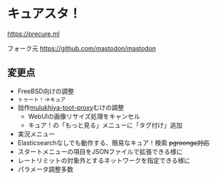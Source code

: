 # キュアスタ！

https://precure.ml

フォーク元 https://github.com/mastodon/mastodon

## 変更点

- FreeBSD向けの調整
- `トゥート！`→`キュア`
- 拙作[mulukhiya-toot-proxy](https://github.com/pooza/mulukhiya-toot-proxy)むけの調整
  - WebUIの画像リサイズ処理をキャンセル
  - キュア！の「もっと見る」メニューに「タグ付け」追加
- 実況メニュー
- Elasticsearchなしでも動作する、簡易なキュア！検索 ~~pgroonga対応~~
- スタートメニューの項目をJSONファイルで拡張できる様に
- レートリミットの対象外とするネットワークを指定できる様に
- パラメータ調整多数
